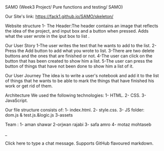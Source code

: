 SAMO
(Week3 Project/ Pure functions and testing/ SAMO)

Our Site's link: https://fack1.github.io/SAMO/skeleton/

Website structure
1- The Header:The header contains an image that reflects the idea of the project, and input box and a button when pressed. Adds what the user wrote in the iput box to
list .

Our User Story
1-The user writes the text that he wants to add to the list.
2-Press the Add button to add what you wrote to list.
3-There are two delete buttons and the ones that are finished or not.
4-The user can click on the button that has been created to show him a list.
5-The user can press the button of things that have not been done to show him a list of it.

Our User Journey
The idea is to write a user's notebook and add it to the list of things that he wants to be able to mark the things that have finished his work or get rid of them.

Architecture
We used the following technologies: 1- HTML. 2- CSS. 3- JavaScript.

Our file structure consists of:
1- index.html. 2- style.css. 3- JS folder: dom.js & test.js.&logic.js 3-assets

Team :
1- aman shawar 2-orjwan rajabi 3- safa amro 4- motaz mohtaseb

_

Click here to type a chat message. Supports GitHub flavoured markdown.
